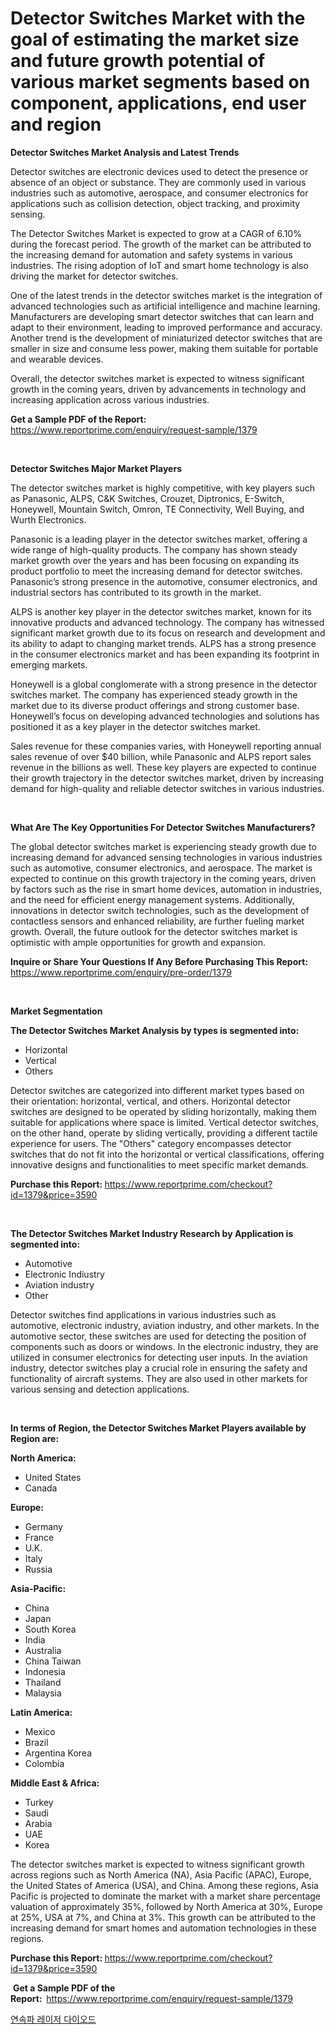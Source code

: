 <p><h1>Detector Switches Market with the goal of estimating the market size and future growth potential of various market segments based on component, applications, end user and region</h1></p><p><strong>Detector Switches Market Analysis and Latest Trends</strong></p>
<p><p>Detector switches are electronic devices used to detect the presence or absence of an object or substance. They are commonly used in various industries such as automotive, aerospace, and consumer electronics for applications such as collision detection, object tracking, and proximity sensing.</p><p>The Detector Switches Market is expected to grow at a CAGR of 6.10% during the forecast period. The growth of the market can be attributed to the increasing demand for automation and safety systems in various industries. The rising adoption of IoT and smart home technology is also driving the market for detector switches.</p><p>One of the latest trends in the detector switches market is the integration of advanced technologies such as artificial intelligence and machine learning. Manufacturers are developing smart detector switches that can learn and adapt to their environment, leading to improved performance and accuracy. Another trend is the development of miniaturized detector switches that are smaller in size and consume less power, making them suitable for portable and wearable devices.</p><p>Overall, the detector switches market is expected to witness significant growth in the coming years, driven by advancements in technology and increasing application across various industries.</p></p>
<p><strong>Get a Sample PDF of the Report:&nbsp;</strong> <a href="https://www.reportprime.com/enquiry/request-sample/1379">https://www.reportprime.com/enquiry/request-sample/1379</a></p>
<p>&nbsp;</p>
<p><strong>Detector Switches Major Market Players</strong></p>
<p><p>The detector switches market is highly competitive, with key players such as Panasonic, ALPS, C&K Switches, Crouzet, Diptronics, E-Switch, Honeywell, Mountain Switch, Omron, TE Connectivity, Well Buying, and Wurth Electronics. </p><p>Panasonic is a leading player in the detector switches market, offering a wide range of high-quality products. The company has shown steady market growth over the years and has been focusing on expanding its product portfolio to meet the increasing demand for detector switches. Panasonic’s strong presence in the automotive, consumer electronics, and industrial sectors has contributed to its growth in the market.</p><p>ALPS is another key player in the detector switches market, known for its innovative products and advanced technology. The company has witnessed significant market growth due to its focus on research and development and its ability to adapt to changing market trends. ALPS has a strong presence in the consumer electronics market and has been expanding its footprint in emerging markets.</p><p>Honeywell is a global conglomerate with a strong presence in the detector switches market. The company has experienced steady growth in the market due to its diverse product offerings and strong customer base. Honeywell’s focus on developing advanced technologies and solutions has positioned it as a key player in the detector switches market.</p><p>Sales revenue for these companies varies, with Honeywell reporting annual sales revenue of over $40 billion, while Panasonic and ALPS report sales revenue in the billions as well. These key players are expected to continue their growth trajectory in the detector switches market, driven by increasing demand for high-quality and reliable detector switches in various industries.</p></p>
<p>&nbsp;</p>
<p><strong>What Are The Key Opportunities For Detector Switches Manufacturers?</strong></p>
<p><p>The global detector switches market is experiencing steady growth due to increasing demand for advanced sensing technologies in various industries such as automotive, consumer electronics, and aerospace. The market is expected to continue on this growth trajectory in the coming years, driven by factors such as the rise in smart home devices, automation in industries, and the need for efficient energy management systems. Additionally, innovations in detector switch technologies, such as the development of contactless sensors and enhanced reliability, are further fueling market growth. Overall, the future outlook for the detector switches market is optimistic with ample opportunities for growth and expansion.</p></p>
<p><strong>Inquire or Share Your Questions If Any Before Purchasing This Report:</strong> <a href="https://www.reportprime.com/enquiry/pre-order/1379">https://www.reportprime.com/enquiry/pre-order/1379</a></p>
<p>&nbsp;</p>
<p><strong>Market Segmentation</strong></p>
<p><strong>The Detector Switches Market Analysis by types is segmented into:</strong></p>
<p><ul><li>Horizontal</li><li>Vertical</li><li>Others</li></ul></p>
<p><p>Detector switches are categorized into different market types based on their orientation: horizontal, vertical, and others. Horizontal detector switches are designed to be operated by sliding horizontally, making them suitable for applications where space is limited. Vertical detector switches, on the other hand, operate by sliding vertically, providing a different tactile experience for users. The "Others" category encompasses detector switches that do not fit into the horizontal or vertical classifications, offering innovative designs and functionalities to meet specific market demands.</p></p>
<p><strong>Purchase this Report:&nbsp;</strong><a href="https://www.reportprime.com/checkout?id=1379&price=3590">https://www.reportprime.com/checkout?id=1379&price=3590</a></p>
<p>&nbsp;</p>
<p><strong>The Detector Switches Market Industry Research by Application is segmented into:</strong></p>
<p><ul><li>Automotive</li><li>Electronic Indiustry</li><li>Aviation industry</li><li>Other</li></ul></p>
<p><p>Detector switches find applications in various industries such as automotive, electronic industry, aviation industry, and other markets. In the automotive sector, these switches are used for detecting the position of components such as doors or windows. In the electronic industry, they are utilized in consumer electronics for detecting user inputs. In the aviation industry, detector switches play a crucial role in ensuring the safety and functionality of aircraft systems. They are also used in other markets for various sensing and detection applications.</p></p>
<p>&nbsp;</p>
<p><strong>In terms of Region, the Detector Switches Market Players available by Region are:</strong></p>
<p>
    <p> <strong> North America: </strong>
        <ul>
            <li>United States</li>
            <li>Canada</li>
        </ul>
        </p> 
    <p> <strong> Europe: </strong>
        <ul>
            <li>Germany</li>
            <li>France</li>
            <li>U.K.</li>
            <li>Italy</li>
            <li>Russia</li>
        </ul>
        </p> 
    <p> <strong> Asia-Pacific: </strong>
        <ul>
            <li>China</li>
            <li>Japan</li>
            <li>South Korea</li>
            <li>India</li>
            <li>Australia</li>
            <li>China Taiwan</li>
            <li>Indonesia</li>
            <li>Thailand</li>
            <li>Malaysia</li>
        </ul>
        </p> 
    <p> <strong> Latin America: </strong>
        <ul>
            <li>Mexico</li>
            <li>Brazil</li>
            <li>Argentina Korea</li>
            <li>Colombia</li>
        </ul>
        </p> 
    <p> <strong> Middle East & Africa: </strong>
        <ul>
            <li>Turkey</li>
            <li>Saudi</li>
            <li>Arabia</li>
            <li>UAE</li>
            <li>Korea</li>
        </ul>
    </p>
    </p>
<p><p>The detector switches market is expected to witness significant growth across regions such as North America (NA), Asia Pacific (APAC), Europe, the United States of America (USA), and China. Among these regions, Asia Pacific is projected to dominate the market with a market share percentage valuation of approximately 35%, followed by North America at 30%, Europe at 25%, USA at 7%, and China at 3%. This growth can be attributed to the increasing demand for smart homes and automation technologies in these regions.</p></p>
<p><strong>Purchase this Report: </strong><a href="https://www.reportprime.com/checkout?id=1379&price=3590">https://www.reportprime.com/checkout?id=1379&price=3590</a></p>
<p>&nbsp;<strong>Get a Sample PDF of the Report:&nbsp;&nbsp;</strong><a href="https://www.reportprime.com/enquiry/request-sample/1379">https://www.reportprime.com/enquiry/request-sample/1379</a></p>
<p><strong></strong></p>
<p><p><a href="https://github.com/royErdmtyan906778/Market-Research-Report-List-1/blob/main/29352748586.md">연속파 레이저 다이오드</a></p></p>